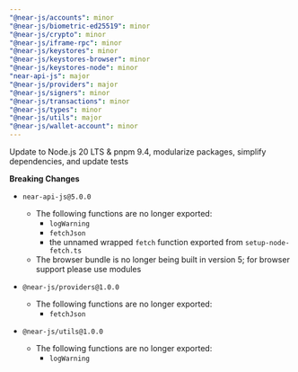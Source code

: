 ```yaml
---
"@near-js/accounts": minor
"@near-js/biometric-ed25519": minor
"@near-js/crypto": minor
"@near-js/iframe-rpc": minor
"@near-js/keystores": minor
"@near-js/keystores-browser": minor
"@near-js/keystores-node": minor
"near-api-js": major
"@near-js/providers": major
"@near-js/signers": minor
"@near-js/transactions": minor
"@near-js/types": minor
"@near-js/utils": major
"@near-js/wallet-account": minor
---
```


Update to Node.js 20 LTS & pnpm 9.4, modularize packages, simplify dependencies, and update tests

**Breaking Changes**

- `near-api-js@5.0.0`
  - The following functions are no longer exported:
    - `logWarning`
    - `fetchJson`
    - the unnamed wrapped `fetch` function exported from `setup-node-fetch.ts`
  - The browser bundle is no longer being built in version 5; for browser support please use modules

- `@near-js/providers@1.0.0`
  - The following functions are no longer exported:
    - `fetchJson`

- `@near-js/utils@1.0.0`
  - The following functions are no longer exported:
    - `logWarning`